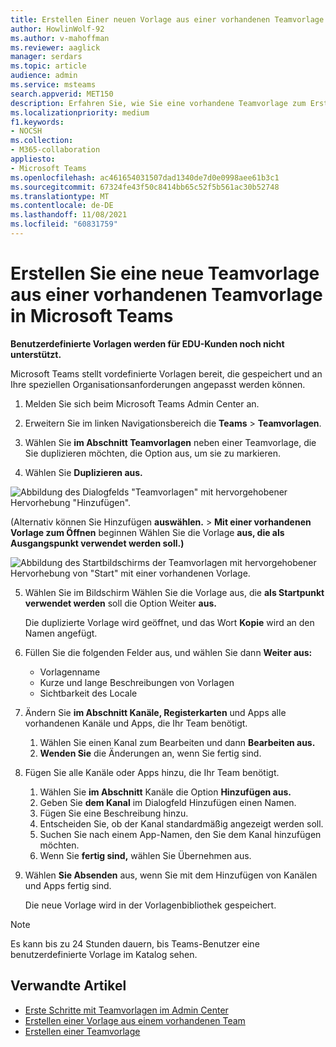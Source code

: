 ```yaml
---
title: Erstellen Einer neuen Vorlage aus einer vorhandenen Teamvorlage in Microsoft Teams
author: HowlinWolf-92
ms.author: v-mahoffman
ms.reviewer: aaglick
manager: serdars
ms.topic: article
audience: admin
ms.service: msteams
search.appverid: MET150
description: Erfahren Sie, wie Sie eine vorhandene Teamvorlage zum Erstellen einer neuen Teamvorlage in einem Microsoft Teams.
ms.localizationpriority: medium
f1.keywords:
- NOCSH
ms.collection:
- M365-collaboration
appliesto:
- Microsoft Teams
ms.openlocfilehash: ac461654031507dad1340de7d0e0998aee61b3c1
ms.sourcegitcommit: 67324fe43f50c8414bb65c52f5b561ac30b52748
ms.translationtype: MT
ms.contentlocale: de-DE
ms.lasthandoff: 11/08/2021
ms.locfileid: "60831759"
---
```

# <a name="create-a-new-team-template-from-an-existing-team-template-in-microsoft-teams"></a>Erstellen Sie eine neue Teamvorlage aus einer vorhandenen Teamvorlage in Microsoft Teams

**Benutzerdefinierte Vorlagen werden für EDU-Kunden noch nicht unterstützt.**

Microsoft Teams stellt vordefinierte Vorlagen bereit, die gespeichert und an Ihre speziellen Organisationsanforderungen angepasst werden können.

1. Melden Sie sich beim Microsoft Teams Admin Center an.

2. Erweitern Sie im linken Navigationsbereich die **Teams**  >  **Teamvorlagen**.

3. Wählen Sie **im Abschnitt Teamvorlagen** neben einer Teamvorlage, die Sie duplizieren möchten, die Option aus, um sie zu markieren.

4. Wählen Sie **Duplizieren aus.**

![Abbildung des Dialogfelds "Teamvorlagen" mit hervorgehobener Hervorhebung "Hinzufügen".](media/template-duplicate.png)

(Alternativ können Sie Hinzufügen **auswählen.**  >  **Mit einer vorhandenen Vorlage zum Öffnen** beginnen Wählen Sie die Vorlage **aus, die als Ausgangspunkt verwendet werden soll.)**

![Abbildung des Startbildschirms der Teamvorlagen mit hervorgehobener Hervorhebung von "Start" mit einer vorhandenen Vorlage.](media/template-start-existing-template.png)

5. Wählen Sie im Bildschirm Wählen Sie die Vorlage aus, die **als Startpunkt verwendet werden** soll die Option Weiter **aus.**

    Die duplizierte Vorlage wird geöffnet, und das Wort **Kopie** wird an den Namen angefügt.

6. Füllen Sie die folgenden Felder aus, und wählen Sie dann **Weiter aus:**
    - Vorlagenname
    - Kurze und lange Beschreibungen von Vorlagen
    - Sichtbarkeit des Locale  

7. Ändern Sie **im Abschnitt Kanäle, Registerkarten** und Apps alle vorhandenen Kanäle und Apps, die Ihr Team benötigt.

    1. Wählen Sie einen Kanal zum Bearbeiten und dann **Bearbeiten aus.**
    2. **Wenden Sie** die Änderungen an, wenn Sie fertig sind.

8. Fügen Sie alle Kanäle oder Apps hinzu, die Ihr Team benötigt.

    1. Wählen Sie **im Abschnitt** Kanäle die Option **Hinzufügen aus.**
    2. Geben Sie **dem Kanal** im Dialogfeld Hinzufügen einen Namen.
    3. Fügen Sie eine Beschreibung hinzu.
    4. Entscheiden Sie, ob der Kanal standardmäßig angezeigt werden soll.
    5. Suchen Sie nach einem App-Namen, den Sie dem Kanal hinzufügen möchten.
    6. Wenn Sie **fertig sind,** wählen Sie Übernehmen aus.

7. Wählen **Sie Absenden** aus, wenn Sie mit dem Hinzufügen von Kanälen und Apps fertig sind.

    Die neue Vorlage wird in der Vorlagenbibliothek gespeichert.

> [!Note]
> Es kann bis zu 24 Stunden dauern, bis Teams-Benutzer eine benutzerdefinierte Vorlage im Katalog sehen.

## <a name="related-articles"></a>Verwandte Artikel

- [Erste Schritte mit Teamvorlagen im Admin Center](get-started-with-teams-templates-in-the-admin-console.md)
- [Erstellen einer Vorlage aus einem vorhandenen Team](create-template-from-existing-team.md)
- [Erstellen einer Teamvorlage](create-a-team-template.md)